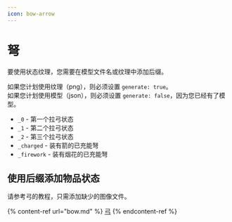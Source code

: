 ```yaml
---
icon: bow-arrow
---
```


# 弩

要使用状态纹理，您需要在模型文件名或纹理中添加后缀。

如果您计划使用纹理（png），则必须设置 `generate: true`。\
如果您计划使用模型（json），则必须设置 `generate: false`，因为您已经有了模型。&#x20;

* `_0` - 第一个拉弓状态
* `_1` - 第二个拉弓状态
* `_2` - 第三个拉弓状态
* `_charged` - 装有箭的已充能弩
* `_firework` - 装有烟花的已充能弩

## 使用后缀添加物品状态

请参考弓的教程，只需添加缺少的图像文件。

{% content-ref url="bow.md" %}
[弓](bow.md)
{% endcontent-ref %}

